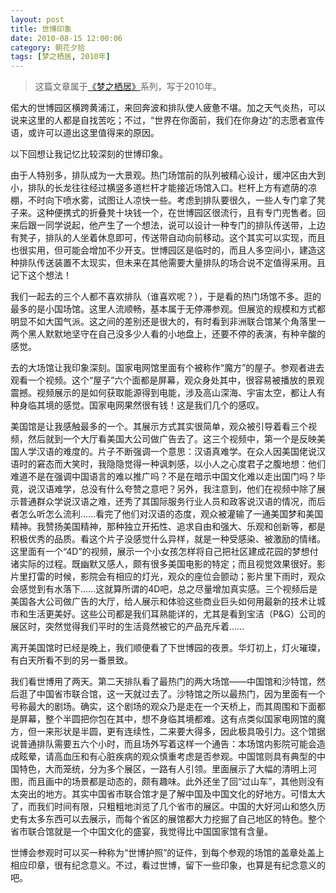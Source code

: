 ```yaml
---
layout: post
title: 世博印象
date: 2010-08-15 12:00:06
category: 朝花夕拾
tags: [梦之栖居, 2010年]
---
```


> 这篇文章属于[《梦之栖居》](/posts/where-the-dreams-reside/)系列，写于2010年。
	
<!--more-->

偌大的世博园区横跨黄浦江，来回奔波和排队使人疲惫不堪。加之天气炎热，可以说来这里的人都是自找苦吃；不过，“世界在你面前，我们在你身边”的志愿者宣传语，或许可以道出这里值得来的原因。

以下回想让我记忆比较深刻的世博印象。

由于人特别多，排队成为一大景观。热门场馆前的队列被精心设计，缓冲区由大到小，排队的长龙往往经过横竖多道栏杆才能接近场馆入口。栏杆上方有遮荫的凉棚，不时向下喷水雾，试图让人凉快一些。考虑到排队要很久，一些人专门拿了凳子来。这种便携式的折叠凳十块钱一个，在世博园区很流行，且有专门兜售者。回来后跟一同学说起，他产生了一个想法，说可以设计一种专门的排队传送带，上边有凳子，排队的人坐着休息即可，传送带自动向前移动。这个其实可以实现，而且也很实用，但可能会增加不少开支。世博园区是临时的，而且人多空间小，建造这种排队传送装置不太现实，但未来在其他需要大量排队的场合说不定值得采用。且记下这个想法！

我们一起去的三个人都不喜欢排队（谁喜欢呢？），于是看的热门场馆不多。逛的最多的是小国场馆。这里人流顺畅，基本属于无停滞参观。但展览的规模和方式都明显不如大国气派。这之间的差别还是很大的，有时看到非洲联合馆某个角落里一两个黑人默默地坚守在自己没多少人看的小地盘上，还要不停的表演，有种辛酸的感觉。

去的大场馆让我印象深刻。国家电网馆里面有个被称作“魔方”的屋子。参观者进去观看一个视频。这个“屋子”六个面都是屏幕，观众身处其中，很容易被播放的景观震撼。视频展示的是如何获取能源得到电能，涉及高山深海、宇宙太空，都让人有种身临其境的感觉。国家电网果然很有钱！这是我们几个的感叹。

美国馆是让我感触最多的一个。其展示方式其实很简单，观众被引导着看三个视频，然后就到一个大厅看美国大公司做广告去了。这三个视频中，第一个是反映美国人学汉语的难度的。片子不断强调一个意思：汉语真难学。在众人因美国佬说汉语时的窘态而大笑时，我隐隐觉得一种讽刺感，以小人之心度君子之腹地想：他们难道不是在强调中国语言的难以推广吗？不是在暗示中国文化难以走出国门吗？毕竟，说汉语难学，总没有什么夸赞之意吧？另外，我注意到，他们在视频中除了展示普通群众学说汉语之难，还秀了其国际服务行业人员和政客说汉语的情况，而后者怎么听怎么流利……看完了他们对汉语的态度，观众被灌输了一通美国梦和美国精神。我赞扬美国精神，那种独立开拓性、追求自由和强大、乐观和创新等，都是积极优秀的品质。看这个片子没感觉什么异样，就是一种受感染、被激励的情绪。这里面有一个“4D”的视频，展示一个小女孩怎样将自己把社区建成花园的梦想付诸实际的过程。既幽默又感人，颇有很多美国电影的特定；而且视觉效果很好。影片里打雷的时候，影院会有相应的灯光，观众的座位会颤动；影片里下雨时，观众会感觉到有水落下……这就算所谓的4D吧，总之尽量增加真实感。三个视频后是美国各大公司做广告的大厅，给人展示和体验这些商业巨头如何用最新的技术让城市和生活更美好。这些公司都是我们耳熟能详的，尤其是看到宝洁（P&G）公司的展区时，突然觉得我们平时的生活竟然被它的产品充斥着……

离开美国馆时已经是晚上，我们顺便看了下世博园的夜景。华灯初上，灯火璀璨，有白天所看不到的另一番景致。

我们看世博用了两天。第二天排队看了最热门的两大场馆——中国馆和沙特馆，然后逛了中国省市联合馆，这一天就过去了。沙特馆之所以最热门，因为里面有一个号称最大的剧场。确实，这个剧场的观众乃是走在一个天桥上，而其周围和下面都是屏幕，整个半圆把你包在其中，想不身临其境都难。这有点类似国家电网馆的魔方，但一来形状是半圆，更有连续性，二来要大得多，因此极具吸引力。这个馆据说普通排队需要五六个小时，而且场外写着这样一个通告：本场馆内影院可能会造成眩晕，请高血压和有心脏疾病的观众慎重考虑是否参观。中国馆则具有典型的中国特色，大而笼统，分为多个展区，一路有人引领。里面展示了大幅的清明上河图，而且画中的场景都是动态的，颇有趣味。此外还坐了回“过山车”，其他则没有太突出的地方。其实中国省市联合馆才是了解中国及中国文化的好地方。可惜太大了，而我们时间有限，只粗粗地浏览了几个省市的展区。中国的大好河山和悠久历史有太多东西可以去展示，而每个省区的展馆都大力挖掘了自己地区的特色。整个省市联合馆就是一个中国文化的盛宴，我觉得比中国国家馆有含量。

世博会参观时可以买一种称为“世博护照”的证件，到每个参观的场馆的盖章处盖上相应印章，很有纪念意义。不过，看过世博，留下一些印象，也算是有纪念意义的吧。